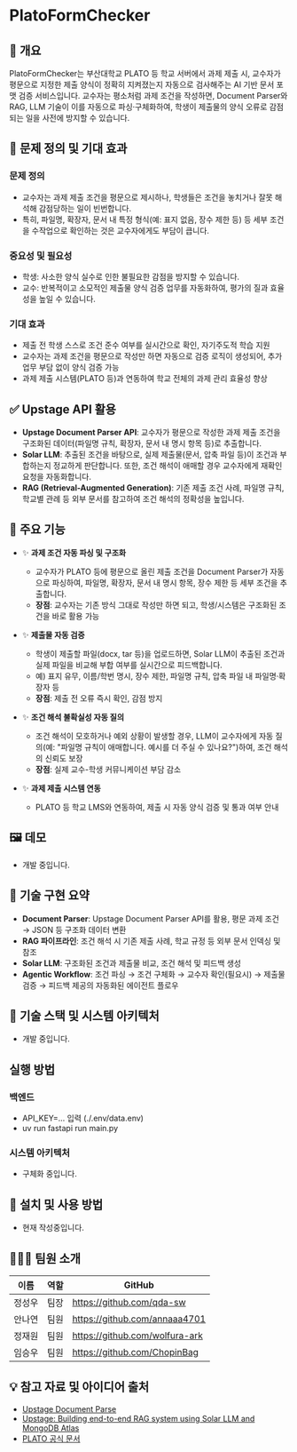 # PlatoFormChecker

## 📌 개요
PlatoFormChecker는 부산대학교 PLATO 등 학교 서버에서 과제 제출 시, 교수자가 평문으로 지정한 제출 양식이 정확히 지켜졌는지 자동으로 검사해주는 AI 기반 문서 포맷 검증 서비스입니다. 교수자는 평소처럼 과제 조건을 작성하면, Document Parser와 RAG, LLM 기술이 이를 자동으로 파싱·구체화하여, 학생이 제출물의 양식 오류로 감점되는 일을 사전에 방지할 수 있습니다.

## 🎯 문제 정의 및 기대 효과

### 문제 정의
- 교수자는 과제 제출 조건을 평문으로 제시하나, 학생들은 조건을 놓치거나 잘못 해석해 감점당하는 일이 빈번합니다.
- 특히, 파일명, 확장자, 문서 내 특정 형식(예: 표지 없음, 장수 제한 등) 등 세부 조건을 수작업으로 확인하는 것은 교수자에게도 부담이 큽니다.

### 중요성 및 필요성
- 학생: 사소한 양식 실수로 인한 불필요한 감점을 방지할 수 있습니다.
- 교수: 반복적이고 소모적인 제출물 양식 검증 업무를 자동화하여, 평가의 질과 효율성을 높일 수 있습니다.

### 기대 효과
- 제출 전 학생 스스로 조건 준수 여부를 실시간으로 확인, 자기주도적 학습 지원
- 교수자는 과제 조건을 평문으로 작성만 하면 자동으로 검증 로직이 생성되어, 추가 업무 부담 없이 양식 검증 가능
- 과제 제출 시스템(PLATO 등)과 연동하여 학교 전체의 과제 관리 효율성 향상

## ✅ Upstage API 활용

- **Upstage Document Parser API**: 교수자가 평문으로 작성한 과제 제출 조건을 구조화된 데이터(파일명 규칙, 확장자, 문서 내 명시 항목 등)로 추출합니다.
- **Solar LLM**: 추출된 조건을 바탕으로, 실제 제출물(문서, 압축 파일 등)이 조건과 부합하는지 정교하게 판단합니다. 또한, 조건 해석이 애매할 경우 교수자에게 재확인 요청을 자동화합니다.
- **RAG (Retrieval-Augmented Generation)**: 기존 제출 조건 사례, 파일명 규칙, 학교별 관례 등 외부 문서를 참고하여 조건 해석의 정확성을 높입니다.

## 🚀 주요 기능

- ✨ **과제 조건 자동 파싱 및 구조화**
  - 교수자가 PLATO 등에 평문으로 올린 제출 조건을 Document Parser가 자동으로 파싱하여, 파일명, 확장자, 문서 내 명시 항목, 장수 제한 등 세부 조건을 추출합니다.
  - **장점**: 교수자는 기존 방식 그대로 작성만 하면 되고, 학생/시스템은 구조화된 조건을 바로 활용 가능

- ✨ **제출물 자동 검증**
  - 학생이 제출할 파일(docx, tar 등)을 업로드하면, Solar LLM이 추출된 조건과 실제 파일을 비교해 부합 여부를 실시간으로 피드백합니다.
  - 예) 표지 유무, 이름/학번 명시, 장수 제한, 파일명 규칙, 압축 파일 내 파일명·확장자 등
  - **장점**: 제출 전 오류 즉시 확인, 감점 방지

- ✨ **조건 해석 불확실성 자동 질의**
  - 조건 해석이 모호하거나 예외 상황이 발생할 경우, LLM이 교수자에게 자동 질의(예: "파일명 규칙이 애매합니다. 예시를 더 주실 수 있나요?")하여, 조건 해석의 신뢰도 보장
  - **장점**: 실제 교수-학생 커뮤니케이션 부담 감소

- ✨ **과제 제출 시스템 연동**
  - PLATO 등 학교 LMS와 연동하여, 제출 시 자동 양식 검증 및 통과 여부 안내

## 🖼️ 데모
- 개발 중입니다.

## 🔬 기술 구현 요약

- **Document Parser**: Upstage Document Parser API를 활용, 평문 과제 조건 → JSON 등 구조화 데이터 변환
- **RAG 파이프라인**: 조건 해석 시 기존 제출 사례, 학교 규정 등 외부 문서 인덱싱 및 참조
- **Solar LLM**: 구조화된 조건과 제출물 비교, 조건 해석 및 피드백 생성
- **Agentic Workflow**: 조건 파싱 → 조건 구체화 → 교수자 확인(필요시) → 제출물 검증 → 피드백 제공의 자동화된 에이전트 플로우

## 🧰 기술 스택 및 시스템 아키텍처

- 개발 중입니다.

## 실행 방법
### 백엔드
- API_KEY=... 입력 (./.env/data.env)
- uv run fastapi run main.py

### 시스템 아키텍처
- 구체화 중입니다.

## 🔧 설치 및 사용 방법
- 현재 작성중입니다.

## 🧑‍🤝‍🧑 팀원 소개

| 이름    | 역할     | GitHub                                      |
|--------|---------|---------------------------------------------|
| 정성우   |   팀장   | https://github.com/qda-sw    |
| 안나연   |   팀원   | https://github.com/annaaa4701  |
| 정재원   |   팀원   | https://github.com/wolfura-ark  |
| 임승우   |   팀원   | https://github.com/ChopinBag  |

## 💡 참고 자료 및 아이디어 출처

* [Upstage Document Parse](https://www.upstage.ai/products/document-parse)
* [Upstage: Building end-to-end RAG system using Solar LLM and MongoDB Atlas](https://www.upstage.ai/blog/en/building-rag-system-using-solar-llm-and-mongodb-atlas)
* [PLATO 공식 문서](https://plato.pusan.ac.kr)
